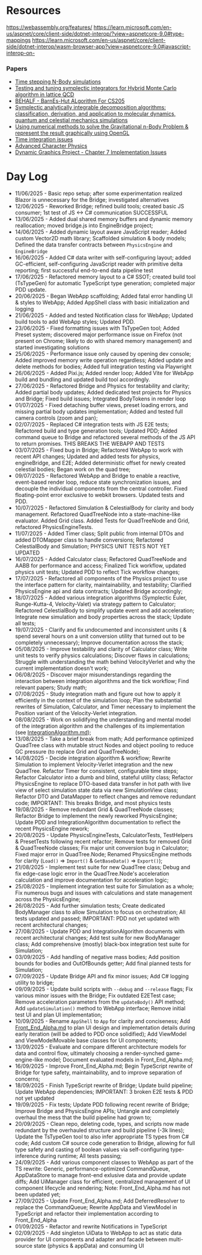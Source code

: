 # Resources

https://webassembly.org/features/
https://learn.microsoft.com/en-us/aspnet/core/client-side/dotnet-interop/?view=aspnetcore-9.0#type-mappings
https://learn.microsoft.com/en-us/aspnet/core/client-side/dotnet-interop/wasm-browser-app?view=aspnetcore-9.0#javascript-interop-on-

### Papers
- [Time stepping N-Body simulations](https://ar5iv.labs.arxiv.org/html/astro-ph/9710043#:~:text=and%20show%20that%20if%20is,that%20reflexivity%20is%20the%20key)
- [Testing and tuning symplectic integrators for Hybrid Monte Carlo algorithm in lattice QCD](https://arxiv.org/abs/hep-lat/0505020)
- [BEHALF - BarnEs-Hut ALgorithm For CS205](https://anaroxanapop.github.io/behalf/#Nbody)
- [Symplectic analytically integrable decomposition algorithms: classification, derivation, and application to molecular dynamics, quantum and celestial mechanics simulations](https://www.sciencedirect.com/science/article/abs/pii/S0010465502007543)
- [Using numerical methods to solve the Gravitational n-Body Problem & represent the result graphically using OpenGL](https://www.maths.tcd.ie/~btyrrel/nbody.pdf)
- [Time integration issues](https://courses.physics.ucsd.edu/2019/Winter/physics141/Assignments/volker_error.pdf)
- [Advanced Character Physics](https://www.researchgate.net/publication/228599597_Advanced_character_physics)
- [Dynamic Graphics Project - Chapter 7 Implementation Issues](https://www.dgp.toronto.edu/~davet/phd/tonnesen-thesis-pdf/tonnesen-7.pdf)

# Day Log

- 11/06/2025 - Basic repo setup; after some experimentation realized Blazor is unnecessary for the Bridge; investigated alternatives
- 12/06/2025 - Reworked Bridge; refined build tools; created basic JS consumer; 1st test of JS <-> C# communication SUCCESSFUL
- 13/06/2025 - Added dual shared memory buffers and dynamic memory reallocation; moved bridge.js into EngineBridge project;
- 14/06/2025 - Added dynamic layout aware JavaScript reader; Added custom Vector2D math library; Scaffolded simulation & body models; Defined the data transfer contracts between `PhysicsEngine` and `EngineBridge`
- 16/06/2025 - Added C# data writer with self-configuring layout; added GC-efficient, self-configuring JavaScript reader with primitive delta reporting; first successful end-to-end data pipeline test
- 17/06/2025 - Refactored memory layout to a C# SSOT; created build tool (TsTypeGen) for automatic TypeScript type generation; completed major PDD update.
- 20/06/2025 - Began WebApp scaffolding; Added fatal error handling UI & styles to WebApp; Added AppShell class with basic initialization and logging
- 21/06/2025 - Added and tested Notification class for WebApp; Updated build tools to add WebApp styles; Updated PDD.
- 23/06/2025 - Fixed formatting issues with TsTypeGen tool; Added Preset system; discovered major performance issue on Firefox (not present on Chrome; likely to do with shared memory management) and started investigating solutions
- 25/06/2025 - Performance issue only caused by opening dev console; Added improved memory write operation regardless; Added update and delete methods for bodies; Added full integration testing via Playwright
- 26/06/2025 - Added Pixi.js; Added render loop; Added Vite for WebApp build and bundling and updated build tool accordingly.
- 27/06/2025 - Refactored Bridge and Physics for testability and clarity; Added partial body updates; Added dedicated test projects for Physics and Bridge; Fixed build issues; Integrated BodyTokens in render loop 
- 01/07/2025 - Fixed detaching buffer views, preset loading errors, and missing partial body updates implementation; Added and tested full camera controls (zoom and pan);
- 02/07/2025 - Replaced C# integration tests with JS E2E tests; Refactored build and type generation tools; Updated PDD; Added command queue to Bridge and refactored several methods of the JS API to return promises. THIS BREAKS THE WEBAPP AND TESTS
- 03/07/2025 - Fixed bug in Bridge; Refactored WebApp to work with recent API changes; Updated and added tests for physics, engineBridge, and E2E; Added deterministic offset for newly created celestial bodies; Began work on the quad tree;
- 09/07/2025 - Refactored WebApp and Bridge to enable a reactive, event-based render loop, reduce state synchronization issues, and decouple the individual components from the central controller. Fixed floating-point error exclusive to webkit browsers. Updated tests and PDD.
- 10/07/2025 - Refactored Simulation & CelestialBody for clarity and body management. Refactored QuadTreeNode into a state-machine-like evaluator. Added Grid class. Added Tests for QuadTreeNode and Grid, refactored PhysicsEngineTests.
- 11/07/2025 - Added Timer class; Split public from internal DTOs and added DTOMapper class to handle conversions; Refactored CelestialBody and Simulation; PHYSICS UNIT TESTS NOT YET UPDATED
- 16/07/2025 - Added Calculator class; Refactored QuadTreeNode and AABB for performance and access; Finalized Tick workflow, updated physics unit tests; Updated PDD to reflect Tick workflow changes;
- 17/07/2025 - Refactored all components of the Physics project to use the interface pattern for clarity, maintainability, and testability; Clarified PhysicsEngine api and data contracts; Updated Bridge accordingly;
- 18/07/2025 - Added various integration algorithms (Symplectic Euler, Runge-Kutta-4, Velocity-Valet) via strategy pattern to Calculator; Refactored CelestialBody to simplify update event and add acceleration; Integrate new simulation and body properties across the stack; Update all tests;
- 19/07/2025 - Clarify and fix undocumented and inconsistent units ( & spend several hours on a unit conversion utility that turned out to be completely unnecessary); Improve documentation across the stack;
- 05/08/2025 -  Improve testability and clarity of Calculator class; Write unit tests to verify physics calculations; Discover flaws in calculations; Struggle with understanding the math behind VelocityVerlet and why the current implementation doesn't work;
- 06/08/2025 - Discover major misunderstandings regarding the interaction between integration algorithms and the tick workflow; Find relevant papers; Study math;
- 07/08/2025 - Study integration math and figure out how to apply it efficiently in the context of the simulation loop; Plan the substantial rewrites of Simulation, Calculator, and Timer necessary to implement the Position variant of the Velocity-Verlet integration.
- 08/08/2025 - Work on solidifying the understanding and mental model of the integration algorithm and the challenges of its implementation (see [IntegrationAlgorithm.md](IntegrationAlgorithm.md));
- 13/08/2025 - Take a brief break from math; Add performance optimized QuadTree class with mutable struct Nodes and object pooling to reduce GC pressure (to replace Grid and QuadTreeNode);
- 14/08/2025 - Decide integration algorithm & workflow; Rewrite Simulation to implement Velocity-Verlet integration and the new QuadTree. Refactor Timer for consistent, configurable time steps; Refactor Calculator into a dumb and blind, stateful utility class; Refactor PhysicsEngine to replace DTO-based data transfer in hot path with live view of select simulation state data via new SimulationView class; Refactor DTO and DataMapper to reflect changes and remove redundant code; IMPORTANT: This breaks Bridge, and most physics tests
- 19/08/2025 - Remove redundant Grid & QuadTreeNode classes; Refactor Bridge to implement the newly reworked PhysicsEngine; Update PDD and IntegrationAlgorithm documentation to reflect the recent PhysicsEngine rework;
- 20/08/2025 - Update PhysicsEngineTests, CalculatorTests, TestHelpers & PresetTests following recent refactor; Remove tests for removed Grid & QuadTreeNode classes; Fix major unit conversion bug in Calculator; Fixed major error in QuadTree.Node; Renamed PhysicsEngine methods for clarity (`Load()` => `Import()` & `GetBaseData()` => `Export()`);
- 21/08/2025 - Implement test suite for new QuadTree class; Debug and fix edge-case logic error in the QuadTree.Node's acceleration calculation and improve documentation for acceleration logic;
- 25/08/2025 - Implement integration test suite for Simulation as a whole; Fix numerous bugs and issues with calculations and state management across the PhysicsEngine;
- 26/08/2025 - Add further simulation tests; Create dedicated BodyManager class to allow Simulation to focus on orchestration; All tests updated and passed; IMPORTANT: PDD not yet updated with recent architectural changes;
- 27/08/2025 - Update PDD and IntegrationAlgorithm documents with recent architectural changes; Add test suite for new BodyManager class; Add comprehensive (mostly) black-box integration test suite for Simulation;
- 03/09/2025 - Add handling of negative mass bodies; Add position bounds for bodies and OutOfBounds getter; Add final planned tests for Simulation;
- 07/09/2025 - Update Bridge API and fix minor issues; Add C# logging utility to bridge;
- 09/09/2025 - Update build scripts with `--debug` and `--release` flags; Fix various minor issues with the Bridge; Fix outdated E2ETest case; Remove acceleration parameters from the `updateBody()` API method; Add `updateSimulation()` method to WebApp interface; Remove initial test UI and plan UI implementation;
- 10/09/2025 - Rename `AppShell` to `App` for clarity and conciseness; Add [Front_End_Alpha.md](Front_End_Alpha.md) to plan UI design and implementation details during early iteration (will be added to PDD once solidified); Add ViewModel and ViewModelMovable base classes for UI components;
- 13/09/2025 - Evaluate and compare different architecture models for data and control flow, ultimately choosing a render-synched game-engine-like model; Document evaluated models in Front_End_Alpha.md;
- 16/09/2025 - Improve Front_End_Alpha.md; Begin TypeScript rewrite of Bridge for type safety, maintainability, and to improve separation of concerns;
- 18/09/2025 - Finish TypeScript rewrite of Bridge; Update build pipeline; Update WebApp dependencies; IMPORTANT: 3 broken E2E tests & PDD not yet updated
- 19/09/2025 - Fix tests; Update PDD following recent rewrite of Bridge; Improve Bridge and PhysicsEngine APIs; Untangle and completely overhaul the mess that the build pipeline had grown to;
- 20/09/2025 - Clean repo, deleting code, types, and scripts now made redundant by the overhauled structure and build pipeline (-3k lines); Update the TsTypeGen tool to also infer appropriate TS types from C# code; Add custom C# source code generation to Bridge, allowing for full type safety and casting of boolean values via self-configuring type-inference during runtime; All tests passing;
- 24/09/2025 - Add various component classes to WebApp as part of the TS rewrite: Generic, performance-optimized CommandQueue, AppDataStore to manage front-end exlusive data and provide update diffs; Add UiManager class for efficient, centralized management of UI component lifecycle and rendering; Note: Front_End_Alpha.md has not been updated yet;
- 27/09/2025 - Update Front_End_Alpha.md; Add DeferredResolver to replace the CommandQueue; Rewrite AppData and ViewModel in TypeScript and refactor their implementation according to Front_End_Alpha
- 01/09/2025 - Refactor and rewrite Notifications in TypeScript
- 02/09/2025 - Add singleton UiData to WebApp to act as static data provider for UI components and adapter and facade between multi-source state (physics & appData) and consuming UI